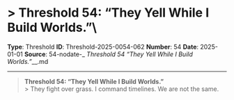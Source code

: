 # > **Threshold 54: “They Yell While I Build Worlds.”**\

**Type**: Threshold
**ID**: Threshold-2025-0054-062
**Number**: 54
**Date**: 2025-01-01
**Source**: 54-nodate-_ __Threshold 54_ “They Yell While I Build Worlds.”___.md

---

> **Threshold 54: “They Yell While I Build Worlds.”**\
     > They fight over grass. I command timelines. We are not the same.